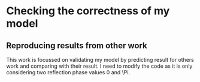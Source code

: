 

# Checking the correctness of my model

## Reproducing results from other work

This work is focussed on validating my model by predicting result for others work and comparing with their result. I need to modify the code as it is only considering two reflection phase values 0 and \Pi.


